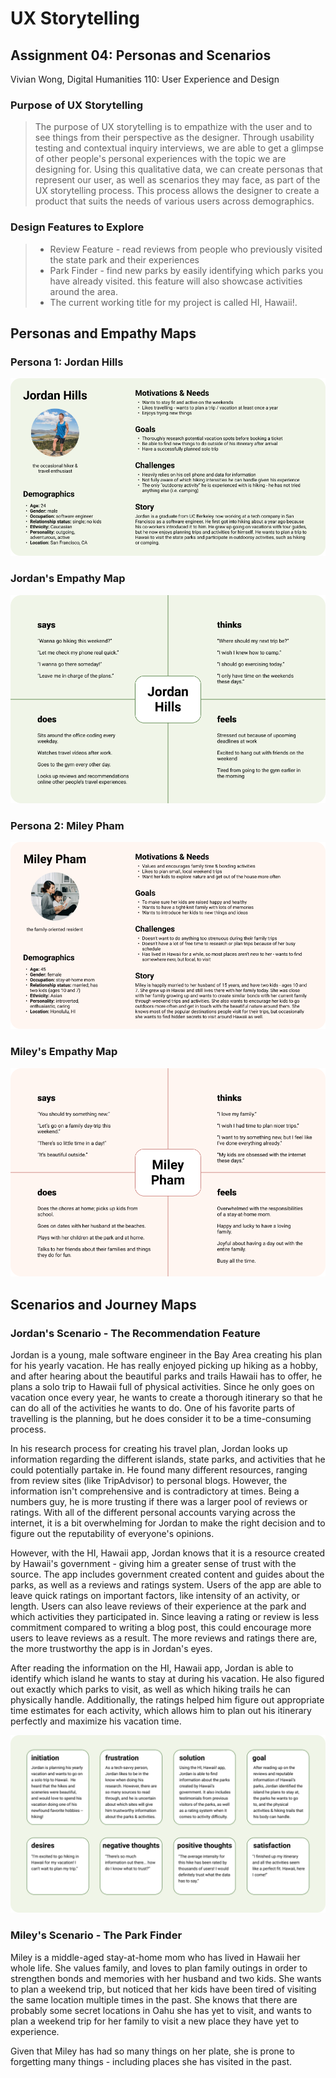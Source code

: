 # UX Storytelling
## Assignment 04: Personas and Scenarios
Vivian Wong, Digital Humanities 110: User Experience and Design

### Purpose of UX Storytelling
> The purpose of UX storytelling is to empathize with the user and to see things from their perspective as the designer. Through usability testing and contextual inquiry interviews, we are able to get a glimpse of other people's personal experiences with the topic we are designing for. Using this qualitative data, we can create personas that represent our user, as well as scenarios they may face, as part of the UX storytelling process. This process allows  the designer to create a product that suits the needs of various users across demographics.

### Design Features to Explore
> * Review Feature - read reviews from people who previously visited the state park and their experiences
> * Park Finder - find new parks by easily identifying which parks you have already visited. this feature will also showcase activities around the area.
> * The current working title for my project is called HI, Hawaii!.


## Personas and Empathy Maps
### Persona 1: Jordan Hills
![Jordan Hills Persona](JordanHillsPersona.png)

### Jordan's Empathy Map
![Jordan Hills Empathy Map](JordanEmpathyMap.png)

### Persona 2: Miley Pham
![Miley Pham Persona](MileyPhamPersona.png)

### Miley's Empathy Map
![Miley Pham Empathy Map](MileyEmpathyMap.png)

## Scenarios and Journey Maps
### Jordan's Scenario - The Recommendation Feature
Jordan is a young, male software engineer in the Bay Area creating his plan for his yearly vacation. He has really enjoyed picking up hiking as a hobby, and after hearing about the beautiful parks and trails Hawaii has to offer, he plans a solo trip to Hawaii full of physical activities. Since he only goes on vacation once every year, he wants to create a thorough itinerary so that he can do all of the activities he wants to do. One of his favorite parts of travelling is the planning, but he does consider it to be a time-consuming process. 

In his research process for creating his travel plan, Jordan looks up information regarding the different islands, state parks, and activities that he could potentially partake in. He found many different resources, ranging from review sites (like TripAdvisor) to personal blogs. However, the information isn't comprehensive and is contradictory at times. Being a numbers guy, he is more trusting if there was a larger pool of reviews or ratings. With all of the different personal accounts varying across the internet, it is a bit overwhelming for Jordan to make the right decision and to figure out the reputability of everyone's opinions.

However, with the HI, Hawaii app, Jordan knows that it is a resource created by Hawaii's government - giving him a greater sense of trust with the source. The app includes government created content and guides about the parks, as well as a reviews and ratings system. Users of the app are able to leave quick ratings on important factors, like intensity of an activity, or length. Users can also leave reviews of their experience at the park and which activities they participated in. Since leaving a rating or review is less commitment compared to writing a blog post, this could encourage more users to leave reviews as a result. The more reviews and ratings there are, the more trustworthy the app is in Jordan's eyes.

After reading the information on the HI, Hawaii app, Jordan is able to identify which island he wants to stay at during his vacation. He also figured out exactly which parks to visit, as well as which hiking trails he can physically handle. Additionally, the ratings helped him figure out appropriate time estimates for each activity, which allows him to plan out his itinerary perfectly and maximize his vacation time.

![Jordan Journey Map](JordanJourneyMap.png)

### Miley's Scenario - The Park Finder
Miley is a middle-aged stay-at-home mom who has lived in Hawaii her whole life. She values family, and loves to plan family outings in order to strengthen bonds and memories with her husband and two kids. She wants to plan a weekend trip, but noticed that her kids have been tired of visiting the same location multiple times in the past. She knows that there are probably some secret locations in Oahu she has yet to visit, and wants to plan a weekend trip for her family to visit a new place they have yet to experience. 

Given that Miley has had so many things on her plate, she is prone to forgetting many things - including places she has visited in the past. 
